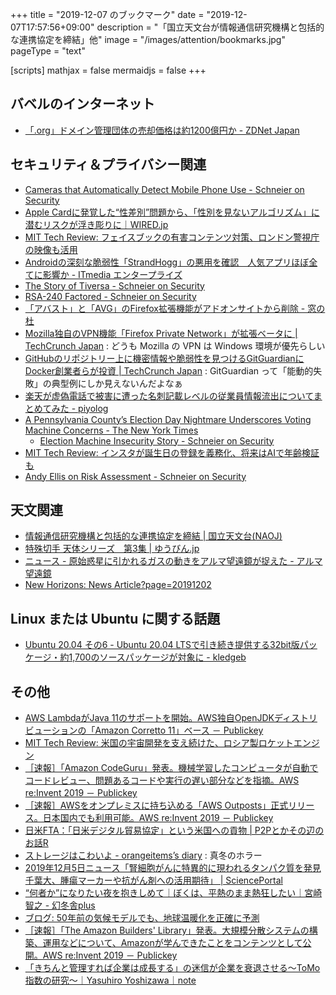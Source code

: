 +++
title = "2019-12-07 のブックマーク"
date =  "2019-12-07T17:57:56+09:00"
description = "「国立天文台が情報通信研究機構と包括的な連携協定を締結」他"
image = "/images/attention/bookmarks.jpg"
pageType = "text"

[scripts]
  mathjax = false
  mermaidjs = false
+++

## バベルのインターネット

- [「.org」ドメイン管理団体の売却価格は約1200億円か - ZDNet Japan](https://japan.zdnet.com/article/35146397/)

## セキュリティ＆プライバシー関連

- [Cameras that Automatically Detect Mobile Phone Use - Schneier on Security](https://www.schneier.com/blog/archives/2019/12/cameras_that_au.html)
- [Apple Cardに発覚した“性差別”問題から、「性別を見ないアルゴリズム」に潜むリスクが浮き彫りに｜WIRED.jp](https://wired.jp/2019/11/22/the-apple-card-didnt-see-genderand-thats-the-problem/)
- [MIT Tech Review: フェイスブックの有害コンテンツ対策、ロンドン警視庁の映像も活用](https://www.technologyreview.jp/nl/this-is-how-facebooks-ai-looks-for-bad-stuff/)
- [Androidの深刻な脆弱性「StrandHogg」の悪用を確認　人気アプリほぼ全てに影響か - ITmedia エンタープライズ](https://www.itmedia.co.jp/enterprise/articles/1912/03/news067.html)
- [The Story of Tiversa - Schneier on Security](https://www.schneier.com/blog/archives/2019/12/the_story_of_ti.html)
- [RSA-240 Factored - Schneier on Security](https://www.schneier.com/blog/archives/2019/12/rsa-240_factore.html)
- [「アバスト」と「AVG」のFirefox拡張機能がアドオンサイトから削除 - 窓の杜](https://forest.watch.impress.co.jp/docs/news/1222447.html)
- [Mozilla独自のVPN機能「Firefox Private Network」が拡張ベータに  |  TechCrunch Japan](https://techcrunch.com/2019/12/03/mozilla-launches-the-next-beta-phase-of-its-firefox-private-network-vpn/) : どうも Mozilla の VPN は Windows 環境が優先らしい
- [GitHubのリポジトリー上に機密情報や脆弱性を見つけるGitGuardianにDocker創業者らが投資  |  TechCrunch Japan](https://techcrunch.com/2019/12/04/gitguardian-raises-12m-to-help-developers-write-more-secure-code-and-fixgithub-leaks/) : GitGuardian って「能動的失敗」の典型例にしか見えないんだよなぁ
- [楽天が虚偽電話で被害に遭った名刺記載レベルの従業員情報流出についてまとめてみた - piyolog](https://piyolog.hatenadiary.jp/entry/2019/12/05/064939)
- [A Pennsylvania County’s Election Day Nightmare Underscores Voting Machine Concerns - The New York Times](https://www.nytimes.com/2019/11/30/us/politics/pennsylvania-voting-machines.html)
    - [Election Machine Insecurity Story - Schneier on Security](https://www.schneier.com/blog/archives/2019/12/election_machin_2.html)
- [MIT Tech Review: インスタが誕生日の登録を義務化、将来はAIで年齢検証も](https://www.technologyreview.jp/nl/instagram-has-started-asking-new-users-for-their-birthdays/)
- [Andy Ellis on Risk Assessment - Schneier on Security](https://www.schneier.com/blog/archives/2019/12/andy_ellis_on_r.html)

## 天文関連

- [情報通信研究機構と包括的な連携協定を締結 | 国立天文台(NAOJ)](https://www.nao.ac.jp/news/topics/2019/20191203-nict.html)
- [特殊切手 天体シリーズ　第3集 | ゆうびん.jp](https://yu-bin.jp/kitte/0170/)
- [ニュース - 原始惑星に引かれるガスの動きをアルマ望遠鏡が捉えた - アルマ望遠鏡](https://alma-telescope.jp/news/gasflow-201912)
- [New Horizons: News Article?page=20191202](http://pluto.jhuapl.edu/News-Center/News-Article.php?page=20191202)

## Linux または Ubuntu に関する話題

- [Ubuntu 20.04 その6 - Ubuntu 20.04 LTSで引き続き提供する32bit版パッケージ・約1,700のソースパッケージが対象に - kledgeb](https://kledgeb.blogspot.com/2019/12/ubuntu-2004-6-ubuntu-2004-lts32bit1700.html)

## その他

- [AWS LambdaがJava 11のサポートを開始。AWS独自OpenJDKディストリビューションの「Amazon Corretto 11」ベース － Publickey](https://www.publickey1.jp/blog/19/aws_lambdajava_11awsopenjdkamazon_corretto_11.html)
- [MIT Tech Review: 米国の宇宙開発を支え続けた、ロシア製ロケットエンジン](https://www.technologyreview.jp/s/159098/can-spacex-and-blue-origin-best-a-decades-old-russian-rocket-engine-design/)
- [［速報］「Amazon CodeGuru」発表。機械学習したコンピュータが自動でコードレビュー、問題あるコードや実行の遅い部分などを指摘。AWS re:Invent 2019 － Publickey](https://www.publickey1.jp/blog/19/amazon_codeguruaws_reinvent_2019.html)
- [［速報］AWSをオンプレミスに持ち込める「AWS Outposts」正式リリース。日本国内でも利用可能。AWS re:Invent 2019 － Publickey](https://www.publickey1.jp/blog/19/awsaws_outpostsaws_reinvent_2019.html)
- [日米FTA：「日米デジタル貿易協定」という米国への貢物 | P2Pとかその辺のお話R](https://p2ptk.org/freedom-of-speech/2876)
- [ストレージはこわいよ - orangeitems’s diary](https://www.orangeitems.com/entry/2019/12/06/121222) : 真冬のホラー
- [2019年12月5日ニュース「腎細胞がんに特異的に現われるタンパク質を発見 千葉大、腫瘍マーカーや抗がん剤への活用期待」 | SciencePortal](https://scienceportal.jst.go.jp/news/newsflash_review/newsflash/2019/12/20191205_01.html)
- [“何者か”になりたい夜を抱きしめて｜ぼくは、平熱のまま熱狂したい｜宮崎智之 - 幻冬舎plus](https://www.gentosha.jp/article/14370/)
- [ブログ: 50年前の気候モデルでも、地球温暖化を正確に予測](https://okuranagaimo.blogspot.com/2019/12/50.html)
- [［速報］「The Amazon Builders' Library」発表。大規模分散システムの構築、運用などについて、Amazonが学んできたことをコンテンツとして公開。AWS re:Invent 2019 － Publickey](https://www.publickey1.jp/blog/19/the_amazon_builders_libraryamazonaws_reinvent_2019.html)
- [「きちんと管理すれば企業は成長する」の迷信が企業を衰退させる〜ToMo指数の研究〜｜Yasuhiro Yoshizawa｜note](https://note.com/yasuyasu1976/n/n9cda73b08177)
